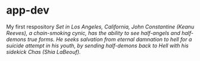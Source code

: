# app-dev
My first respository
*Set in Los Angeles, California, John Constantine (Keanu Reeves), a chain-smoking cynic, has the ability to see half-angels and half-demons true forms. He seeks salvation from eternal damnation to hell for a suicide attempt in his youth, by sending half-demons back to Hell with his sidekick Chas (Shia LaBeouf).*
